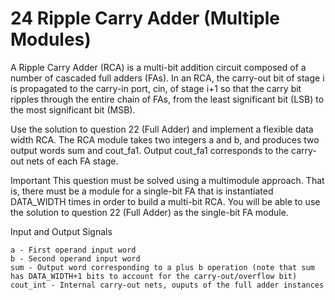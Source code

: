 # 24 Ripple Carry Adder (Multiple Modules)

A Ripple Carry Adder (RCA) is a multi-bit addition circuit composed of a number of cascaded full adders (FAs).  In an RCA, the carry-out bit of stage i is propagated to the carry-in port, cin, of stage i+1 so that the carry bit ripples through the entire chain of FAs, from the least significant bit (LSB) to the most significant bit (MSB).

Use the solution to question 22 (Full Adder) and implement a flexible data width RCA.  The RCA module takes two integers a and b, and produces two output words sum and cout_fa1.  Output cout_fa1 corresponds to the carry-out nets of each FA stage.

Important
This question must be solved using a multimodule approach.  That is, there must be a module for a single-bit FA that is instantiated DATA_WIDTH times in order to build a multi-bit RCA.  You will be able to use the solution to question 22 (Full Adder) as the single-bit FA module.

Input and Output Signals

    a - First operand input word
    b - Second operand input word
    sum - Output word corresponding to a plus b operation (note that sum has DATA_WIDTH+1 bits to account for the carry-out/overflow bit)
    cout_int - Internal carry-out nets, ouputs of the full adder instances
